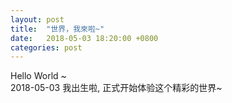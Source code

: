 ```yaml
---
layout: post
title:  "世界，我來啦~"
date:   2018-05-03 18:20:00 +0800
categories: post
---
```

Hello World ~ <br> 2018-05-03 我出生啦, 正式开始体验这个精彩的世界~